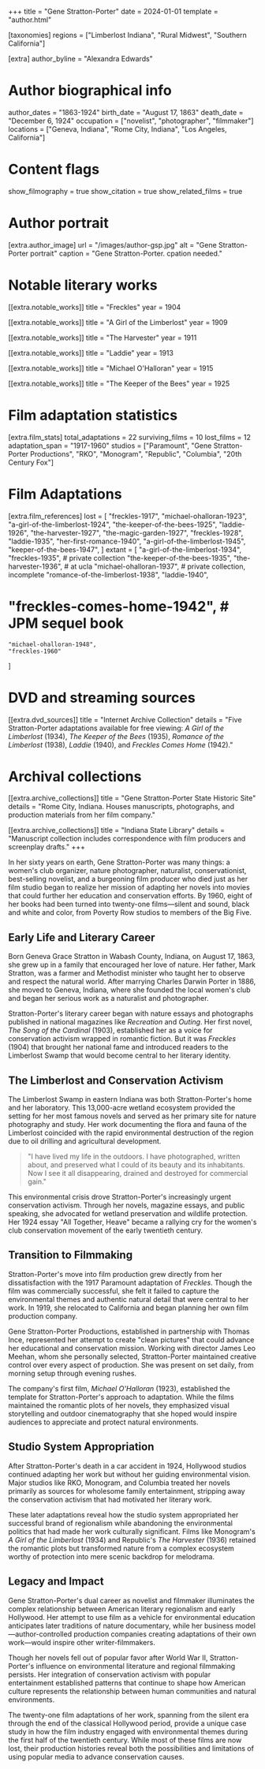 +++
title = "Gene Stratton-Porter"
date = 2024-01-01
template = "author.html"

[taxonomies]
regions = ["Limberlost Indiana", "Rural Midwest", "Southern California"]

[extra]
author_byline = "Alexandra Edwards"

# Author biographical info
author_dates = "1863-1924"
birth_date = "August 17, 1863"
death_date = "December 6, 1924"
occupation = ["novelist", "photographer", "filmmaker"]
locations = ["Geneva, Indiana", "Rome City, Indiana", "Los Angeles, California"]

# Content flags
show_filmography = true
show_citation = true
show_related_films = true

# Author portrait
[extra.author_image]
url = "/images/author-gsp.jpg"
alt = "Gene Stratton-Porter portrait"
caption = "Gene Stratton-Porter. cpation needed."

# Notable literary works
[[extra.notable_works]]
title = "Freckles"
year = 1904

[[extra.notable_works]]
title = "A Girl of the Limberlost"
year = 1909

[[extra.notable_works]]
title = "The Harvester"
year = 1911

[[extra.notable_works]]
title = "Laddie"
year = 1913

[[extra.notable_works]]
title = "Michael O'Halloran"
year = 1915

[[extra.notable_works]]
title = "The Keeper of the Bees"
year = 1925

# Film adaptation statistics
[extra.film_stats]
total_adaptations = 22
surviving_films = 10
lost_films = 12
adaptation_span = "1917-1960"
studios = ["Paramount", "Gene Stratton-Porter Productions", "RKO", "Monogram", "Republic", "Columbia", "20th Century Fox"]

# Film Adaptations
[extra.film_references]
lost = [
    "freckles-1917",
    "michael-ohalloran-1923",
    "a-girl-of-the-limberlost-1924",
    "the-keeper-of-the-bees-1925",
    "laddie-1926",
    "the-harvester-1927",
    "the-magic-garden-1927",
    "freckles-1928",
    "laddie-1935",
    "her-first-romance-1940",
    "a-girl-of-the-limberlost-1945",
    "keeper-of-the-bees-1947",
]
extant = [
    "a-girl-of-the-limberlost-1934",
    "freckles-1935", # private collection
    "the-keeper-of-the-bees-1935",
    "the-harvester-1936", # at ucla
    "michael-ohalloran-1937", # private collection, incomplete
    "romance-of-the-limberlost-1938",
    "laddie-1940",
   # "freckles-comes-home-1942", # JPM sequel book
    "michael-ohalloran-1948",
    "freckles-1960"
]


# DVD and streaming sources
[[extra.dvd_sources]]
title = "Internet Archive Collection"
details = "Five Stratton-Porter adaptations available for free viewing: <i>A Girl of the Limberlost</i> (1934), <i>The Keeper of the Bees</i> (1935), <i>Romance of the Limberlost</i> (1938), <i>Laddie</i> (1940), and <i>Freckles Comes Home</i> (1942)."

# Archival collections
[[extra.archive_collections]]
title = "Gene Stratton-Porter State Historic Site"
details = "Rome City, Indiana. Houses manuscripts, photographs, and production materials from her film company."

[[extra.archive_collections]]
title = "Indiana State Library"
details = "Manuscript collection includes correspondence with film producers and screenplay drafts."
+++

In her sixty years on earth, Gene Stratton-Porter was many things: a women's club organizer, nature photographer, naturalist, conservationist, best-selling novelist, and a burgeoning film producer who died just as her film studio began to realize her mission of adapting her novels into movies that could further her education and conservation efforts. By 1960, eight of her books had been turned into twenty-one films—silent and sound, black and white and color, from Poverty Row studios to members of the Big Five.

## Early Life and Literary Career

Born Geneva Grace Stratton in Wabash County, Indiana, on August 17, 1863, she grew up in a family that encouraged her love of nature. Her father, Mark Stratton, was a farmer and Methodist minister who taught her to observe and respect the natural world. After marrying Charles Darwin Porter in 1886, she moved to Geneva, Indiana, where she founded the local women's club and began her serious work as a naturalist and photographer.

Stratton-Porter's literary career began with nature essays and photographs published in national magazines like *Recreation* and *Outing*. Her first novel, *The Song of the Cardinal* (1903), established her as a voice for conservation activism wrapped in romantic fiction. But it was *Freckles* (1904) that brought her national fame and introduced readers to the Limberlost Swamp that would become central to her literary identity.

## The Limberlost and Conservation Activism

The Limberlost Swamp in eastern Indiana was both Stratton-Porter's home and her laboratory. This 13,000-acre wetland ecosystem provided the setting for her most famous novels and served as her primary site for nature photography and study. Her work documenting the flora and fauna of the Limberlost coincided with the rapid environmental destruction of the region due to oil drilling and agricultural development.

> "I have lived my life in the outdoors. I have photographed, written about, and preserved what I could of its beauty and its inhabitants. Now I see it all disappearing, drained and destroyed for commercial gain."

This environmental crisis drove Stratton-Porter's increasingly urgent conservation activism. Through her novels, magazine essays, and public speaking, she advocated for wetland preservation and wildlife protection. Her 1924 essay "All Together, Heave" became a rallying cry for the women's club conservation movement of the early twentieth century.

## Transition to Filmmaking

Stratton-Porter's move into film production grew directly from her dissatisfaction with the 1917 Paramount adaptation of *Freckles*. Though the film was commercially successful, she felt it failed to capture the environmental themes and authentic natural detail that were central to her work. In 1919, she relocated to California and began planning her own film production company.

Gene Stratton-Porter Productions, established in partnership with Thomas Ince, represented her attempt to create "clean pictures" that could advance her educational and conservation mission. Working with director James Leo Meehan, whom she personally selected, Stratton-Porter maintained creative control over every aspect of production. She was present on set daily, from morning setup through evening rushes.

The company's first film, *Michael O'Halloran* (1923), established the template for Stratton-Porter's approach to adaptation. While the films maintained the romantic plots of her novels, they emphasized visual storytelling and outdoor cinematography that she hoped would inspire audiences to appreciate and protect natural environments.

## Studio System Appropriation

After Stratton-Porter's death in a car accident in 1924, Hollywood studios continued adapting her work but without her guiding environmental vision. Major studios like RKO, Monogram, and Columbia treated her novels primarily as sources for wholesome family entertainment, stripping away the conservation activism that had motivated her literary work.

These later adaptations reveal how the studio system appropriated her successful brand of regionalism while abandoning the environmental politics that had made her work culturally significant. Films like Monogram's *A Girl of the Limberlost* (1934) and Republic's *The Harvester* (1936) retained the romantic plots but transformed nature from a complex ecosystem worthy of protection into mere scenic backdrop for melodrama.

## Legacy and Impact

Gene Stratton-Porter's dual career as novelist and filmmaker illuminates the complex relationship between American literary regionalism and early Hollywood. Her attempt to use film as a vehicle for environmental education anticipates later traditions of nature documentary, while her business model—author-controlled production companies creating adaptations of their own work—would inspire other writer-filmmakers.

Though her novels fell out of popular favor after World War II, Stratton-Porter's influence on environmental literature and regional filmmaking persists. Her integration of conservation activism with popular entertainment established patterns that continue to shape how American culture represents the relationship between human communities and natural environments.

The twenty-one film adaptations of her work, spanning from the silent era through the end of the classical Hollywood period, provide a unique case study in how the film industry engaged with environmental themes during the first half of the twentieth century. While most of these films are now lost, their production histories reveal both the possibilities and limitations of using popular media to advance conservation causes.